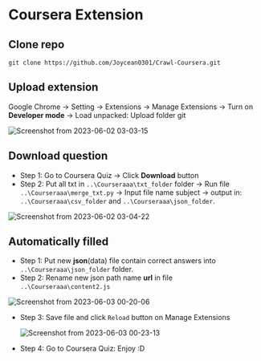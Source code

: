 # Coursera Extension


## Clone repo
```
git clone https://github.com/Joycean0301/Crawl-Coursera.git
```

## Upload extension

Google Chrome -> Setting -> Extensions -> Manage Extensions -> Turn on **Developer mode** -> Load unpacked: Upload folder git

![Screenshot from 2023-06-02 03-03-15](https://github.com/Joycean0301/Courseraaa/assets/103662477/da471081-ae73-451f-8365-ee00c3396781)




## Download question

- Step 1: Go to Coursera Quiz -> Click **Download** button 
- Step 2: Put all txt in `..\Courseraaa\txt_folder` folder -> Run file `..\Courseraaa\merge_txt.py` -> Input file name subject -> output in: `..\Courseraaa\csv_folder` and `..\Courseraaa\json_folder`.

![Screenshot from 2023-06-02 03-04-22](https://github.com/Joycean0301/Courseraaa/assets/103662477/5e371b37-e33b-4ca4-948f-340460409f2c)




## Automatically filled

- Step 1: Put new **json**(data) file contain correct answers into `..\Courseraaa\json_folder` folder.
- Step 2: Rename new json path name **url** in file `..\Courseraaa\content2.js`

![Screenshot from 2023-06-03 00-20-06](https://github.com/Joycean0301/Courseraaa/assets/103662477/eaf4c872-264b-4050-8168-c06a91a54116)

- Step 3: Save file and click `Reload` button on Manage Extensions 

  ![Screenshot from 2023-06-03 00-23-13](https://github.com/Joycean0301/Courseraaa/assets/103662477/af760ae3-e6e4-433e-bdc0-ff8561e82ae3)
  
- Step 4: Go to Coursera Quiz: Enjoy :D


